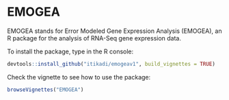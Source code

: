 # EMOGEA

EMOGEA stands for Error Modeled Gene Expression Analysis (EMOGEA), an R package for the analysis of RNA-Seq gene expression data.

To install the package, type in the R console: 
```R
devtools::install_github("itikadi/emogeav1", build_vignettes = TRUE)
```

Check the vignette to see how to use the package:
```R
browseVignettes("EMOGEA")
```
